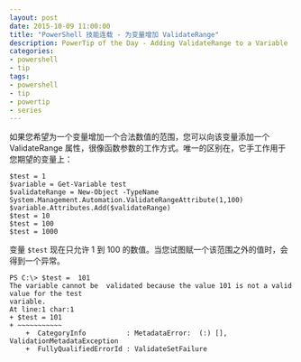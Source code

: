 ```yaml
---
layout: post
date: 2015-10-09 11:00:00
title: "PowerShell 技能连载 - 为变量增加 ValidateRange"
description: PowerTip of the Day - Adding ValidateRange to a Variable
categories:
- powershell
- tip
tags:
- powershell
- tip
- powertip
- series
---
```

如果您希望为一个变量增加一个合法数值的范围，您可以向该变量添加一个 ValidateRange 属性，很像函数参数的工作方式。唯一的区别在，它手工作用于您期望的变量上：

    $test = 1
    $variable = Get-Variable test
    $validateRange = New-Object -TypeName System.Management.Automation.ValidateRangeAttribute(1,100)
    $variable.Attributes.Add($validateRange)
    $test = 10
    $test = 100
    $test = 1000

变量 `$test` 现在只允许 1 到 100 的数值。当您试图赋一个该范围之外的值时，会得到一个异常。

    PS C:\> $test =  101
    The variable cannot be  validated because the value 101 is not a valid value for the test
    variable.
    At line:1 char:1
    + $test = 101
    + ~~~~~~~~~~~
        +  CategoryInfo          : MetadataError:  (:) [], ValidationMetadataException
        +  FullyQualifiedErrorId : ValidateSetFailure

<!--本文国际来源：[Adding ValidateRange to a Variable](http://community.idera.com/powershell/powertips/b/tips/posts/adding-validaterange-to-a-variable)-->

